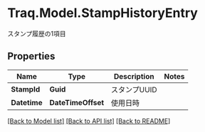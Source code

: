 # Traq.Model.StampHistoryEntry
スタンプ履歴の1項目

## Properties

Name | Type | Description | Notes
------------ | ------------- | ------------- | -------------
**StampId** | **Guid** | スタンプUUID | 
**Datetime** | **DateTimeOffset** | 使用日時 | 

[[Back to Model list]](../../README.md#documentation-for-models) [[Back to API list]](../../README.md#documentation-for-api-endpoints) [[Back to README]](../../README.md)

